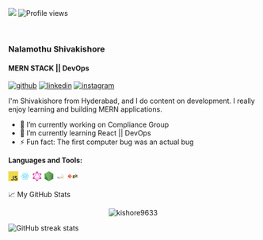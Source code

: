 ![](https://camo.githubusercontent.com/2309797487e5e969659a3b545c96151807b04120a9cc2985f632ec94ba00c9f3/68747470733a2f2f6d656469612e67697068792e636f6d2f6d656469612f53576f536b4e36447854737a71494b4571762f67697068792e676966)
![Profile views](https://gpvc.arturio.dev/kishore9633)  

<br/>

### Nalamothu Shivakishore
####  MERN STACK || DevOps


[<img src='https://cdn.jsdelivr.net/npm/simple-icons@3.0.1/icons/github.svg' alt='github' height='40'>](https://github.com/kishore9633)  [<img src='https://cdn.jsdelivr.net/npm/simple-icons@3.0.1/icons/linkedin.svg' alt='linkedin' height='40'>](https://www.linkedin.com/in/https://www.linkedin.com/in/shivakishore-nalamothu//)  [<img src='https://cdn.jsdelivr.net/npm/simple-icons@3.0.1/icons/instagram.svg' alt='instagram' height='40'>](https://www.instagram.com/kishore_3699/)  


I'm Shivakishore from Hyderabad, and I do content on development. I really enjoy learning and building MERN applications.

- 🔭 I’m currently working on Compliance Group 
- 🌱 I’m currently learning React || DevOps 
- ⚡ Fun fact: The first computer bug was an actual bug 


**Languages and Tools:**  

<code><img height="20" src="https://raw.githubusercontent.com/github/explore/80688e429a7d4ef2fca1e82350fe8e3517d3494d/topics/javascript/javascript.png"></code>
<code><img height="20" src="https://raw.githubusercontent.com/github/explore/80688e429a7d4ef2fca1e82350fe8e3517d3494d/topics/react/react.png"></code>
<code><img height="20" src="https://raw.githubusercontent.com/github/explore/5c058a388828bb5fde0bcafd4bc867b5bb3f26f3/topics/graphql/graphql.png"></code>
<code><img height="20" src="https://raw.githubusercontent.com/github/explore/80688e429a7d4ef2fca1e82350fe8e3517d3494d/topics/nodejs/nodejs.png"></code>
<code><img height="20" src="https://raw.githubusercontent.com/github/explore/80688e429a7d4ef2fca1e82350fe8e3517d3494d/topics/mysql/mysql.png"></code>
<code><img height="20" src="https://raw.githubusercontent.com/github/explore/80688e429a7d4ef2fca1e82350fe8e3517d3494d/topics/git/git.png"></code>


📈 My GitHub Stats


<p align="center"> <img src="https://github-readme-stats.vercel.app/api?username=kishore9633&show_icons=true&theme=gotham" alt="kishore9633" />

![GitHub streak stats](https://github-readme-streak-stats.herokuapp.com/?user=kishore9633)  

